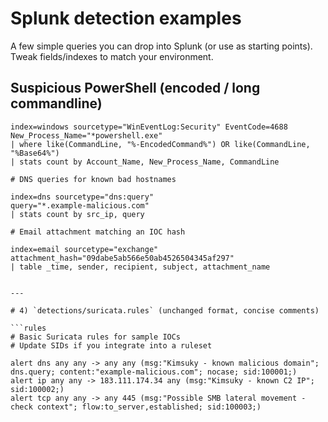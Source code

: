 # Splunk detection examples

A few simple queries you can drop into Splunk (or use as starting points). Tweak fields/indexes to match your environment.

## Suspicious PowerShell (encoded / long commandline)
```spl
index=windows sourcetype="WinEventLog:Security" EventCode=4688
New_Process_Name="*powershell.exe"
| where like(CommandLine, "%-EncodedCommand%") OR like(CommandLine, "%Base64%")
| stats count by Account_Name, New_Process_Name, CommandLine

# DNS queries for known bad hostnames

index=dns sourcetype="dns:query"
query="*.example-malicious.com"
| stats count by src_ip, query

# Email attachment matching an IOC hash

index=email sourcetype="exchange"
attachment_hash="09dabe5ab566e50ab4526504345af297"
| table _time, sender, recipient, subject, attachment_name


---

# 4) `detections/suricata.rules` (unchanged format, concise comments)

```rules
# Basic Suricata rules for sample IOCs
# Update SIDs if you integrate into a ruleset

alert dns any any -> any any (msg:"Kimsuky - known malicious domain"; dns.query; content:"example-malicious.com"; nocase; sid:100001;)
alert ip any any -> 183.111.174.34 any (msg:"Kimsuky - known C2 IP"; sid:100002;)
alert tcp any any -> any 445 (msg:"Possible SMB lateral movement - check context"; flow:to_server,established; sid:100003;)
